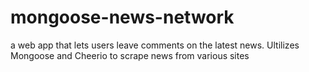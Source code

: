 # mongoose-news-network
a web app that lets users leave comments on the latest news. Ultilizes Mongoose and Cheerio to scrape news from various sites
